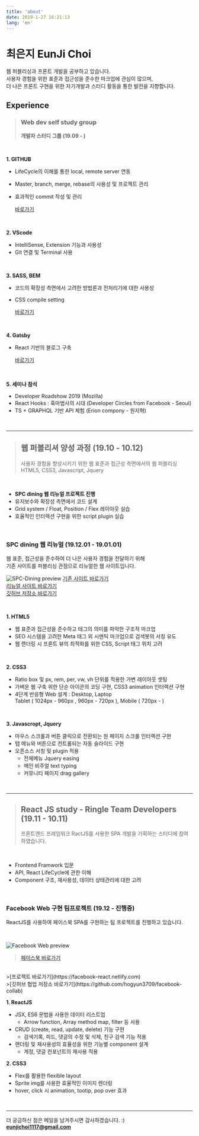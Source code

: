 ```yaml
---
title: 'about'
date: 2019-1-27 16:21:13
lang: 'en'
---
```

<!-- <div align="center"></div> -->
<h1>최은지 EunJi Choi</h1>
웹 퍼블리싱과 프론트 개발을 공부하고 있습니다.<br>
사용자 경험을 위한 표준과 접근성을 준수한 마크업에 관심이 많으며,<br>
더 나은 프론트 구현을 위한 자기개발과 스터디 활동을 통한 발전을 지향합니다.

<!-- ![](../blog/development/images/html5.png) ![](../blog/development/images/css3.png) ![](../blog/development/images/js.png) ![](../blog/development/images/jquery.png)

![](../blog/development/images/react.png) ![](../blog/development/images/gatsby.png) ![](../blog/development/images/git.png) ![](../blog/development/images/vscode.png) ![](../blog/development/images/sass.png) ![](../blog/development/images/bem.png) -->

## Experience

> ### Web dev self study group
> **개발자 스터디 그룹 (19.09 - )**

<br>

**1. GITHUB**
- LifeCycle의 이해를 통한 local, remote server 연동
- Master, branch, merge, rebase의 사용성 및 프로젝트 관리
- 효과적인 commit 작성 및 관리

    [바로가기]()

<br>

**2. VScode**
- IntelliSense, Extension 기능과 사용성
- Git 연결 및 Terminal 사용

<br>

**3. SASS, BEM**
- 코드의 확장성 측면에서 고려한 방법론과 전처리기에 대한 사용성
- CSS compile setting

    [바로가기]()

<br>

**4. Gatsby**
- React 기반의 블로그 구축

    [바로가기]()

<br>

**5. 세미나 참석**
- Developer Roadshow 2019 (Mozilla)
- React Hooks : 훅마법사의 시대 (Developer Circles from Facebook - Seoul)
- TS + GRAPHQL 기반 API 체험 (Erion compony - 원지혁)

<br>

***

> ## 웹 퍼블리셔 양성 과정 (19.10 - 10.12)
>사용자 경험을 향상시키기 위한 웹 표준과 접근성 측면에서의 웹 퍼블리싱 <br>
> HTML5, CSS3, Javascript, Jquery

<br>

- **SPC dining 웹 리뉴얼 프로젝트 진행**
- 유지보수와 확장성 측면에서 코드 설계 <br>
- Grid system / Float, Position / Flex 레이아웃 실습 <br>
- 효율적인 인터렉션 구현을 위한 script plugin 실습

<br>

### SPC dining 웹 리뉴얼 (19.12.01 - 19.01.01)
웹 표준, 접근성을 준수하여 더 나은 사용자 경험을 전달하기 위해<br>
기존 사이트를 퍼블리싱 관점으로 리뉴얼한 웹 사이트입니다.
<br>

![SPC-Dining preview](../blog/development/images/spc-dining.gif)
[기존 사이트 바로가기](http://dining.spc.co.kr/)
<br>
[리뉴얼 사이트 바로가기](https://spc-dining.netlify.com)
<br>
[깃허브 저장소 바로가기](https://github.com/eunji1117/SPC-Dining)

<br>

**1. HTML5**
* 웹 표준과 접근성을 준수하고 태그의 의미를 파악한 구조적 마크업
* SEO 시스템을 고려한 Meta 태그 외 시멘틱 마크업으로 검색봇의 서칭 유도
* 웹 랜더링 시 프론트 뷰의 최적화를 위한 CSS, Script 태그 위치 고려

<br>

**2. CSS3**
* Ratio box 및 px, rem, per, vw, vh 단위를 적용한 가변 레이아웃 셋팅
* 가벼운 웹 구축 위한 단순 아이콘의 코딩 구현, CSS3 animation 인터렉션 구현
* 4단계 반응형 Web 설계 : Desktop, Laptop<br>Tablet ( 1024px - 960px , 960px - 720px ), Mobile ( 720px - )

<br>

**3. Javascropt, Jquery**
* 마우스 스크롤과 버튼 클릭으로 전환되는 원 페이지 스크롤 인터렉션 구현
* 탭 메뉴와 버튼으로 컨트롤되는 자동 슬라이드 구현
* 오픈소스 서칭 및 plugin 적용
    - 전체메뉴 Jquery easing
    - 메인 비주얼 text typing
    - 커뮤니티 페이지 drag gallery

<br>

***

> ## React JS study - Ringle Team Developers (19.11 - 10.11)
>프론트엔드 프레임워크 RactJS를 사용한 SPA 개발을 기획하는 스터디에 참여하였습니다.

<br>

  - Frontend Framwork 입문
  - API, React LifeCycle에 관한 이해
  - Component 구조, 재사용성, 데이터 상태관리에 대한 고려

<br>

### Facebook Web 구현 팀프로젝트 (19.12 - 진행중)
ReactJS를 사용하여 페이스북 SPA를 구현하는 팀 프로젝트를 진행하고 있습니다.

<br>

![Facebook Web preview](../blog/development/images/facebook.gif)
>[페이스북 바로가기](https://www.facebook.com/)
<br>
>[프로젝트 바로가기](https://facebook-react.netlify.com)
<br>
>[깃허브 협업 저장소 바로가기](https://github.com/hogyun3709/facebook-collab)

<br>

**1. ReactJS**
* JSX, ES6 문법을 사용한 데이터 리스트업
    - Arrow function, Array method map, filter 등 사용
* CRUD (create, read, update, delete) 기능 구현
    - 검색기록, 피드, 댓글의 수정 및 삭제, 친구 검색 기능 적용
* 랜더링 및 재사용성의 효율성을 위한 기능별 component 설계
    - 계정, 댓글 컨포넌트의 재사용 적용

**2. CSS3**
* Flex를 활용한 flexible layout
* Sprite img를 사용한 효율적인 이미지 렌더링
* hover, click 시 animation, tootip, pop over 효과

<br>

***

더 궁금하신 점은 메일을 남겨주시면 감사하겠습니다. :)<br>
<strong>eunjichoi1117@gmail.com</strong>